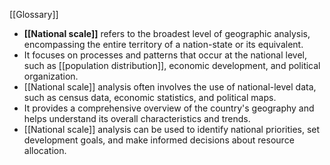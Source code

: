 
[[Glossary]]

- **[[National scale]]** refers to the broadest level of geographic analysis, encompassing the entire territory of a nation-state or its equivalent.
- It focuses on processes and patterns that occur at the national level, such as [[population distribution]], economic development, and political organization.
- [[National scale]] analysis often involves the use of national-level data, such as census data, economic statistics, and political maps.
- It provides a comprehensive overview of the country's geography and helps understand its overall characteristics and trends.
- [[National scale]] analysis can be used to identify national priorities, set development goals, and make informed decisions about resource allocation.